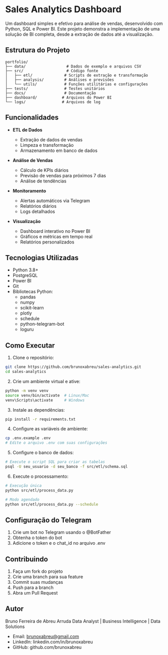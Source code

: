 # Sales Analytics Dashboard

Um dashboard simples e efetivo para análise de vendas, desenvolvido com Python, SQL e Power BI. Este projeto demonstra a implementação de uma solução de BI completa, desde a extração de dados até a visualização.

## Estrutura do Projeto

```
portfolio/
├── data/                  # Dados de exemplo e arquivos CSV
├── src/                   # Código fonte
│   ├── etl/              # Scripts de extração e transformação
│   ├── analysis/         # Análises e previsões
│   └── utils/            # Funções utilitárias e configurações
├── tests/                # Testes unitários
├── docs/                 # Documentação
├── dashboard/           # Arquivos do Power BI
└── logs/                # Arquivos de log
```

## Funcionalidades

- **ETL de Dados**
  - Extração de dados de vendas
  - Limpeza e transformação
  - Armazenamento em banco de dados

- **Análise de Vendas**
  - Cálculo de KPIs diários
  - Previsão de vendas para próximos 7 dias
  - Análise de tendências

- **Monitoramento**
  - Alertas automáticos via Telegram
  - Relatórios diários
  - Logs detalhados

- **Visualização**
  - Dashboard interativo no Power BI
  - Gráficos e métricas em tempo real
  - Relatórios personalizados

## Tecnologias Utilizadas

- Python 3.8+
- PostgreSQL
- Power BI
- Git
- Bibliotecas Python:
  - pandas
  - numpy
  - scikit-learn
  - plotly
  - schedule
  - python-telegram-bot
  - loguru

## Como Executar

1. Clone o repositório:
```bash
git clone https://github.com/brunoxabreu/sales-analytics.git
cd sales-analytics
```

2. Crie um ambiente virtual e ative:
```bash
python -m venv venv
source venv/bin/activate  # Linux/Mac
venv\Scripts\activate     # Windows
```

3. Instale as dependências:
```bash
pip install -r requirements.txt
```

4. Configure as variáveis de ambiente:
```bash
cp .env.example .env
# Edite o arquivo .env com suas configurações
```

5. Configure o banco de dados:
```bash
# Execute o script SQL para criar as tabelas
psql -U seu_usuario -d seu_banco -f src/etl/schema.sql
```

6. Execute o processamento:
```bash
# Execução única
python src/etl/process_data.py

# Modo agendado
python src/etl/process_data.py --schedule
```

## Configuração do Telegram

1. Crie um bot no Telegram usando o @BotFather
2. Obtenha o token do bot
3. Adicione o token e o chat_id no arquivo .env

## Contribuindo

1. Faça um fork do projeto
2. Crie uma branch para sua feature
3. Commit suas mudanças
4. Push para a branch
5. Abra um Pull Request

## Autor

Bruno Ferreira de Abreu Arruda
Data Analyst | Business Intelligence | Data Solutions

- Email: brunoxabreu@gmail.com
- LinkedIn: linkedin.com/in/brunoxabreu
- GitHub: github.com/brunoxabreu 